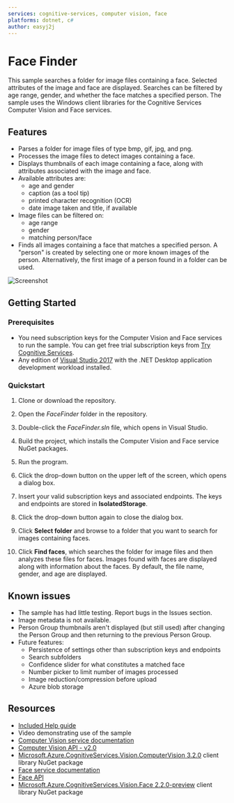 ```yaml
---
services: cognitive-services, computer vision, face
platforms: dotnet, c#
author: easyj2j
---
```


# Face Finder

This sample searches a folder for image files containing a face. Selected attributes of the image and face are displayed. Searches can be filtered by age range, gender, and whether the face matches a specified person. The sample uses the Windows client libraries for the Cognitive Services Computer Vision and Face services.

## Features

* Parses a folder for image files of type bmp, gif, jpg, and png.
* Processes the image files to detect images containing a face.
* Displays thumbnails of each image containing a face, along with attributes associated with the image and face.
* Available attributes are:
  * age and gender
  * caption (as a tool tip)
  * printed character recognition (OCR)
  * date image taken and title, if available
* Image files can be filtered on:
  * age range
  * gender
  * matching person/face
* Finds all images containing a face that matches a specified person. A "person" is created by selecting one or more known images of the person. Alternatively, the first image of a person found in a folder can be used.

![Screenshot](FaceFinder/Assets/FaceFinder.jpg)

## Getting Started

### Prerequisites

* You need subscription keys for the Computer Vision and Face services to run the sample. You can get free trial subscription keys from [Try Cognitive Services](https://azure.microsoft.com/try/cognitive-services/).
* Any edition of [Visual Studio 2017](https://www.visualstudio.com/downloads/) with the .NET Desktop application development workload installed.

### Quickstart

1. Clone or download the repository.
1. Open the *FaceFinder* folder in the repository.
1. Double-click the *FaceFinder.sln* file, which opens in Visual Studio.
1. Build the project, which installs the Computer Vision and Face service NuGet packages.
1. Run the program.

1. Click the drop-down button on the upper left of the screen, which opens a dialog box.
1. Insert your valid subscription keys and associated endpoints. The keys and endpoints are stored in **IsolatedStorage**.
1. Click the drop-down button again to close the dialog box.
1. Click **Select folder** and browse to a folder that you want to search for images containing faces.
1. Click **Find faces**, which searches the folder for image files and then analyzes these files for faces. Images found with faces are displayed along with information about the faces. By default, the file name, gender, and age are displayed.

## Known issues

* The sample has had little testing. Report bugs in the Issues section.
* Image metadata is not available.
* Person Group thumbnails aren't displayed (but still used) after changing the Person Group and then returning to the previous Person Group.
* Future features:
  * Persistence of settings other than subscription keys and endpoints
  * Search subfolders
  * Confidence slider for what constitutes a matched face
  * Number picker to limit number of images processed
  * Image reduction/compression before upload
  * Azure blob storage

## Resources

* [Included Help guide](HELP.md)
* Video demonstrating use of the sample
* [Computer Vision service documentation](https://docs.microsoft.com/azure/cognitive-services/computer-vision/)
* [Computer Vision API - v2.0](https://westus.dev.cognitive.microsoft.com/docs/services/5adf991815e1060e6355ad44/operations/56f91f2e778daf14a499e1fa)
* [Microsoft.Azure.CognitiveServices.Vision.ComputerVision 3.2.0](https://www.nuget.org/packages/Microsoft.Azure.CognitiveServices.Vision.ComputerVision/3.2.0) client library NuGet package
* [Face service documentation](https://docs.microsoft.com/azure/cognitive-services/face/)
* [Face API](https://docs.microsoft.com/azure/cognitive-services/face/apireference)
* [Microsoft.Azure.CognitiveServices.Vision.Face 2.2.0-preview](https://www.nuget.org/packages/Microsoft.Azure.CognitiveServices.Vision.Face/2.2.0-preview) client library NuGet package